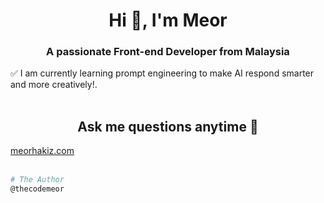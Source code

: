 <h1 align="center">Hi 👋, I'm Meor</h1>
<h3 align="center">A passionate Front-end Developer from Malaysia</h3>
✅ I am currently learning prompt engineering to make AI respond smarter and more creatively!.<br><br>

<h2 align="center">Ask me questions anytime 💬</h2>
<a align="center" href="https://www.meorhakimz.com/" >meorhakiz.com</a><br><br>

```bash
# The Author
@thecodemeor
```


<!--
**thecodemeor/thecodemeor** is a ✨ _special_ ✨ repository because its `README.md` (this file) appears on your GitHub profile.

Here are some ideas to get you started:
- 🔭 I’m currently working on ...
- 👯 I’m looking to collaborate on ...
- 🤔 I’m looking for help with ...
- 💬 Ask me about ...
- 📫 How to reach me: ...
- 😄 Pronouns: ...
- ⚡ Fun fact: ...
-->
